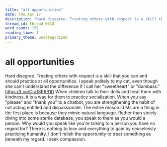 ```yaml
---
title: "all opportunities"
date: Thu Apr 17
description: "Hard disagree. Treating others with respect is a skill that you can and should practice at all opportunities."
thread_id: thread_0618
word_count: 157
reading_time: 1
primary_theme: uncategorized
---
```


# all opportunities

Hard disagree. Treating others with respect is a skill that you can and should practice at all opportunities. I speak politely to my cat, even though she can't understand the difference if I call her "sweetheart" or "dumbass." https://t.co/Craf8P6B1D When children talk to their dolls and treat them with kindness, it is a way for them to practice socialization. When you say "please" and "thank you" to a chatbot, you are strengthening the habit of not acting entitled and dispassionate. The entire reason LLMs are a thing in the first place is because they mimic natural language. Rather than stoicly diving into some sterile database, you speak to them as you would a person. Why would you speak like you're talking to a person you have no regard for? There is nothing to lose and everything to gain by ceaselessly practicing humanity. I don't relish the opportunity to treat something as beneath my regard. I seek compassion.